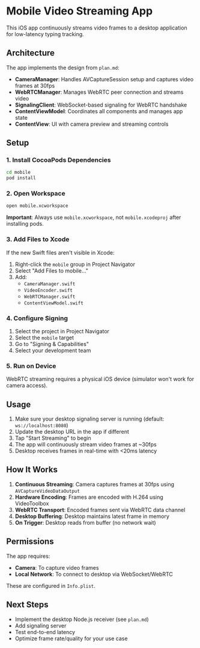 # Mobile Video Streaming App

This iOS app continuously streams video frames to a desktop application for low-latency typing tracking.

## Architecture

The app implements the design from `plan.md`:

- **CameraManager**: Handles AVCaptureSession setup and captures video frames at 30fps
- **WebRTCManager**: Manages WebRTC peer connection and streams video
- **SignalingClient**: WebSocket-based signaling for WebRTC handshake
- **ContentViewModel**: Coordinates all components and manages app state
- **ContentView**: UI with camera preview and streaming controls

## Setup

### 1. Install CocoaPods Dependencies

```bash
cd mobile
pod install
```

### 2. Open Workspace

```bash
open mobile.xcworkspace
```

**Important**: Always use `mobile.xcworkspace`, not `mobile.xcodeproj` after installing pods.

### 3. Add Files to Xcode

If the new Swift files aren't visible in Xcode:
1. Right-click the `mobile` group in Project Navigator
2. Select "Add Files to mobile..."
3. Add:
   - `CameraManager.swift`
   - `VideoEncoder.swift`
   - `WebRTCManager.swift`
   - `ContentViewModel.swift`

### 4. Configure Signing

1. Select the project in Project Navigator
2. Select the `mobile` target
3. Go to "Signing & Capabilities"
4. Select your development team

### 5. Run on Device

WebRTC streaming requires a physical iOS device (simulator won't work for camera access).

## Usage

1. Make sure your desktop signaling server is running (default: `ws://localhost:8080`)
2. Update the desktop URL in the app if different
3. Tap "Start Streaming" to begin
4. The app will continuously stream video frames at ~30fps
5. Desktop receives frames in real-time with <20ms latency

## How It Works

1. **Continuous Streaming**: Camera captures frames at 30fps using `AVCaptureVideoDataOutput`
2. **Hardware Encoding**: Frames are encoded with H.264 using VideoToolbox
3. **WebRTC Transport**: Encoded frames sent via WebRTC data channel
4. **Desktop Buffering**: Desktop maintains latest frame in memory
5. **On Trigger**: Desktop reads from buffer (no network wait)

## Permissions

The app requires:
- **Camera**: To capture video frames
- **Local Network**: To connect to desktop via WebSocket/WebRTC

These are configured in `Info.plist`.

## Next Steps

- Implement the desktop Node.js receiver (see `plan.md`)
- Add signaling server
- Test end-to-end latency
- Optimize frame rate/quality for your use case
